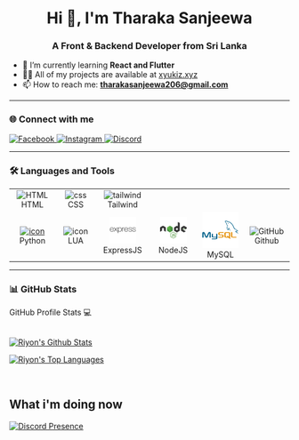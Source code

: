 <h1 align="center">Hi 👋, I'm Tharaka Sanjeewa</h1>
<h3 align="center">A Front & Backend Developer from Sri Lanka</h3>

- 🌱 I’m currently learning **React and Flutter**
- 👨‍💻 All of my projects are available at [xyukiz.xyz](https://payhip.com/xYuKiZ3D)
- 📫 How to reach me: **tharakasanjeewa206@gmail.com**

---

### 🌐 Connect with me

<p align="left">
  <a href="https://www.facebook.com/graphixdesigntm" target="_blank">
    <img src="https://raw.githubusercontent.com/rahuldkjain/github-profile-readme-generator/master/src/images/icons/Social/facebook.svg" alt="Facebook" height="30" width="40" />
  </a>
  <a href="https://instagram.com/thasi.boyy" target="_blank">
    <img src="https://raw.githubusercontent.com/rahuldkjain/github-profile-readme-generator/master/src/images/icons/Social/instagram.svg" alt="Instagram" height="30" width="40" />
  </a>
  <a href="https://discord.gg/855800106707058688" target="_blank">
    <img src="https://raw.githubusercontent.com/rahuldkjain/github-profile-readme-generator/master/src/images/icons/Social/discord.svg" alt="Discord" height="30" width="40" />
  </a>
</p>

---

### 🛠️ Languages and Tools

<table>
<tr>
<td align="center" width="96">
<img src="https://skillicons.dev/icons?i=html" width="48" height="48" alt="HTML" />
<br>HTML
</td>
<td align="center" width="96">
<img src="https://skillicons.dev/icons?i=css" width="48" height="48" alt="css" />
<br>CSS
</td>
<td align="center" width="96">
<img src="https://skillicons.dev/icons?i=tailwind" width="48" height="48" alt="tailwind" />
<br>Tailwind
</tr>
<tr>
<td align="center" width="96">
<a href="#macropower-tech">
<img src="https://techstack-generator.vercel.app/python-icon.svg" alt="icon" width="65" height="65" />
</a>
<br>Python
</td>
<td align="center" width="96">
<img src="https://www.svgrepo.com/show/330868/lua.svg" alt="icon" width="65" height="65" />
<br>LUA
</td>
<td align="center" width="96">
<img src="https://raw.githubusercontent.com/devicons/devicon/master/icons/express/express-original-wordmark.svg" width="48" height="48" alt="ExpressJS" />
<br>ExpressJS
</td>
<td align="center" width="96">
<img src="https://raw.githubusercontent.com/devicons/devicon/master/icons/nodejs/nodejs-original-wordmark.svg" width="48" height="48" alt="NodeJS" />
<br>NodeJS
</td>
<td align="center" width="96">
<img src="https://raw.githubusercontent.com/devicons/devicon/master/icons/mysql/mysql-original-wordmark.svg" alt="icon" width="65" height="65" />
<br>MySQL
</td>
<td align="center" width="96">
<img src="https://techstack-generator.vercel.app/github-icon.svg" width="65" height="65" alt="GitHub" />
<br>Github
</tr>
</table>

---

### 📊 GitHub Stats

  <summary>GitHub Profile Stats 💻</summary>
  <br/>
  <p>
    <a href="https://github.com/anuraghazra/github-readme-stats"><img alt="Riyon's Github Stats" src="https://github-readme-stats.vercel.app/api/?username=xyukiz&show_icons=true&count_private=true&theme=default&hide_border=true" height="192px"/></a>
    </p>

  <p>
  <a href="https://github.com/anuraghazra/github-readme-stats"><img alt="Riyon's Top Languages" src="https://github-readme-stats.vercel.app/api/top-langs/?username=xyukiz&langs_count=8&layout=compact&theme=default&hide_border=true&bg_color=fff&title_color=000&icon_color=000&hide=Jupyter%20Notebook" height="192px"/></a> </p>
  <br/>


## What i'm doing now

[![Discord Presence](https://lanyard.cnrad.dev/api/855800106707058688)](https://discord.com/users/855800106707058688)
